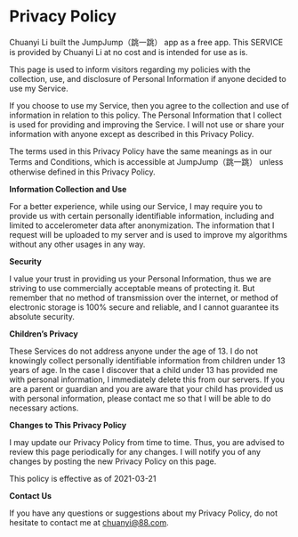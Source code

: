 # Privacy Policy

Chuanyi Li built the JumpJump（跳一跳） app as a free app. This SERVICE is provided by Chuanyi Li at no cost and is intended for use as is.

This page is used to inform visitors regarding my policies with the collection, use, and disclosure of Personal Information if anyone decided to use my Service.

If you choose to use my Service, then you agree to the collection and use of information in relation to this policy. The Personal Information that I collect is used for providing and improving the Service. I will not use or share your information with anyone except as described in this Privacy Policy.

The terms used in this Privacy Policy have the same meanings as in our Terms and Conditions, which is accessible at JumpJump（跳一跳） unless otherwise defined in this Privacy Policy.

**Information Collection and Use**

For a better experience, while using our Service, I may require you to provide us with certain personally identifiable information, including and limited to accelerometer data after anonymization. The information that I request will be uploaded to my server and is used to improve my algorithms without any other usages in any way.


**Security**

I value your trust in providing us your Personal Information, thus we are striving to use commercially acceptable means of protecting it. But remember that no method of transmission over the internet, or method of electronic storage is 100% secure and reliable, and I cannot guarantee its absolute security.

**Children’s Privacy**

These Services do not address anyone under the age of 13. I do not knowingly collect personally identifiable information from children under 13 years of age. In the case I discover that a child under 13 has provided me with personal information, I immediately delete this from our servers. If you are a parent or guardian and you are aware that your child has provided us with personal information, please contact me so that I will be able to do necessary actions.

**Changes to This Privacy Policy**

I may update our Privacy Policy from time to time. Thus, you are advised to review this page periodically for any changes. I will notify you of any changes by posting the new Privacy Policy on this page.

This policy is effective as of 2021-03-21

**Contact Us**

If you have any questions or suggestions about my Privacy Policy, do not hesitate to contact me at chuanyi@88.com.
